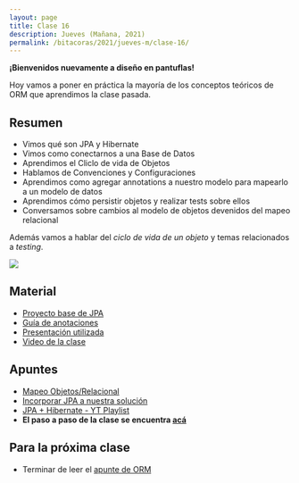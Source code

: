 ```yaml
---
layout: page
title: Clase 16
description: Jueves (Mañana, 2021)
permalink: /bitacoras/2021/jueves-m/clase-16/
---
```


**¡Bienvenidos nuevamente a diseño en pantuflas!**

Hoy vamos a poner en práctica la mayoría de los conceptos teóricos de ORM que aprendimos la clase pasada.

## Resumen

- Vimos qué son JPA y Hibernate
- Vimos como conectarnos a una Base de Datos
- Aprendimos el Cliclo de vida de Objetos
- Hablamos de Convenciones y Configuraciones
- Aprendimos como agregar annotations a nuestro modelo para mapearlo a un modelo de datos
- Aprendimos cómo persistir objetos y realizar tests sobre ellos
- Conversamos sobre cambios al modelo de objetos devenidos del mapeo relacional

Además vamos a hablar del _ciclo de vida de un objeto_ y temas relacionados a _testing_.

![](https://www.mysoftkey.com/wp-content/uploads/2017/07/hibernate-object-lifecycle.png)

## Material

- [Proyecto base de JPA](https://github.com/dds-utn/jpa-proof-of-concept-template)
- [Guía de anotaciones](https://docs.google.com/document/d/1jWtehhVCFYECKvpdcCxnEgWZFCv2fR2WPyUJSoiX3II/edit#heading=h.r09lefmcufkn)
- [Presentación utilizada](https://docs.google.com/presentation/d/16cIQVvOKDMy1Qe_0yfb7RqmTu33nsfRwZRnxENOvXWg/edit?usp=drive_web&ouid=105127262669791671578)
- [Video de la clase](https://www.youtube.com/watch?v=L_xbklUy4aw&list=PL7cuUUqxhfsNt7ycizHgksigXDesa_IGl&index=11)

## Apuntes

- [Mapeo Objetos/Relacional](https://docs.google.com/document/d/1YLmp9vMnSzKg2emt3Bx564Tf1CLalShPc98Z8nCoi7s/edit)
- [Incorporar JPA a nuestra solución](https://docs.google.com/document/d/1dYvrVLRbFE9qwuKj5biz9oRBaRzj-K6ujIKOXNan02s/edit?ts=57e1f2b8#heading=h.kkyach7i1h8n)
- [JPA + Hibernate - YT Playlist](https://www.youtube.com/playlist?list=PL7cuUUqxhfsORTro2RQ3dhGbT2rz61a9F)
- **El paso a paso de la clase se encuentra [acá](https://github.com/dds-utn/jpa-proof-of-concept-template/blob/futbol/README.md)**

## Para la próxima clase

- Terminar de leer el [apunte de ORM](https://docs.google.com/document/d/1YLmp9vMnSzKg2emt3Bx564Tf1CLalShPc98Z8nCoi7s)
